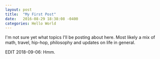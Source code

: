 ```yaml
---
layout: post
title:  "My First Post"
date:   2016-08-29 18:38:08 -0400
categories: Hello World
---
```

I'm not sure yet what topics I'll be posting about here. Most likely a mix of math, travel, hip-hop, philosophy and updates on life in general.

EDIT 2018-09-06: Hmm. 